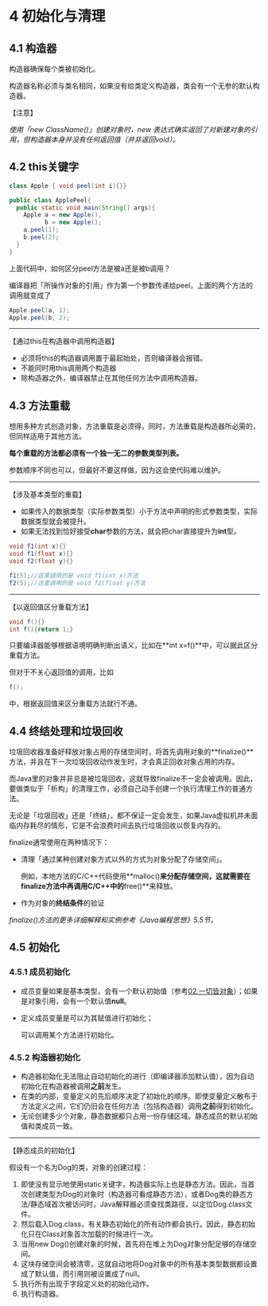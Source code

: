 # 4 初始化与清理

## 4.1 构造器

构造器确保每个类被初始化。

构造器名称必须与类名相同，如果没有给类定义构造器，类会有一个无参的默认构造器。

【注意】

*使用「new ClassName()」创建对象时，new 表达式确实返回了对新建对象的引用，但构造器本身并没有任何返回值（并非返回void）。*

## 4.2 this关键字

```java
class Apple { void peel(int i){}}

public class ApplePeel{
  public static void main(String[] args){
    Apple a = new Apple(),
      	  b = new Apple();
    a.peel(1);
    b.peel(2);
  }
}
```

上面代码中，如何区分peel方法是被a还是被b调用？

编译器把「所操作对象的引用」作为第一个参数传递给peel，上面的两个方法的调用就变成了

```java
Apple.peel(a, 1);
Apple.peel(b, 2);
```

---

【通过this在构造器中调用构造器】

- 必须将this的构造器调用置于最起始处，否则编译器会报错。
- 不能同时用this调用两个构造器
- 除构造器之外，编译器禁止在其他任何方法中调用构造器。

## 4.3 方法重载

想用多种方式创造对象，方法重载是必须得，同时，方法重载是构造器所必需的，但同样适用于其他方法。

**每个重载的方法都必须有一个独一无二的参数类型列表。**

参数顺序不同也可以，但最好不要这样做，因为这会使代码难以维护。

---

【涉及基本类型的重载】

- 如果传入的数据类型（实际参数类型）小于方法中声明的形式参数类型，实际数据类型就会被提升。
- 如果无法找到恰好接受**char**参数的方法，就会把char直接提升为**int**型。

```java
void f1(int x){}
void f1(float x){}
void f2(float y){}

f1(5);//这里调用的是 void f1(int x)方法
f2(5);//这里调用的是 void f2(float y)方法
```

---

【以返回值区分重载方法】

```java
void f(){}
int f(){return 1;}
```

只要编译器能够根据语境明确判断出语义，比如在**int x=f()**中，可以据此区分重载方法。

但对于不关心返回值的调用，比如

```java
f();
```

中，根据返回值来区分重载方法就行不通。

## 4.4 终结处理和垃圾回收

垃圾回收器准备好释放对象占用的存储空间时，将首先调用对象的**finalize()**方法，并且在下一次垃圾回收动作发生时，才会真正回收对象占用的内存。

而Java里的对象并非总是被垃圾回收，这就导致finalize不一定会被调用。因此，要做类似于「析构」的清理工作，必须自己动手创建一个执行清理工作的普通方法。

无论是「垃圾回收」还是「终结」，都不保证一定会发生，如果Java虚拟机并未面临内存耗尽的情形，它是不会浪费时间去执行垃圾回收以恢复内存的。

finalize通常使用在两种情况下：

- 清理「通过某种创建对象方式以外的方式为对象分配了存储空间」。

  例如，本地方法的C/C++代码使用**malloc()**来分配存储空间，这就需要在finalize方法中再调用C/C++中的**free()**来释放。

- 作为对象的**终结条件**的验证




*finalize()方法的更多详细解释和实例参考《Java编程思想》5.5节。*



## 4.5 初始化

### 4.5.1 成员初始化

- 成员变量如果是基本类型，会有一个默认初始值（参考[02.一切皆对象](https://github.com/youngmeng/Java-Notes/blob/develop/02.%E4%B8%80%E5%88%87%E7%9A%86%E5%AF%B9%E8%B1%A1.md)）；如果是对象引用，会有一个默认值**null**。

- 定义成员变量是可以为其赋值进行初始化；

  可以调用某个方法进行初始化。

### 4.5.2 构造器初始化

- 构造器初始化无法阻止自动初始化的进行（即编译器添加默认值），因为自动初始化在构造器被调用**之前**发生。
- 在类的内部，变量定义的先后顺序决定了初始化的顺序。即使变量定义散布于方法定义之间，它们仍旧会在任何方法（包括构造器）调用**之前**得到初始化。
- 无论创建多少个对象，静态数据都只占用一份存储区域。静态成员的默认初始值和类成员一致。

---

【静态成员的初始化】

假设有一个名为Dog的类，对象的创建过程：

1. 即使没有显示地使用static关键字，构造器实际上也是静态方法。因此，当首次创建类型为Dog的对象时（构造器可看成静态方法），或者Dog类的静态方法/静态域首次被访问时，Java解释器必须查找类路径，以定位Dog.class文件。
2. 然后载入Dog.class，有关静态初始化的所有动作都会执行。因此，静态初始化只在Class对象首次加载的时候进行一次。
3. 当用new Dog()创建对象的时候，首先将在堆上为Dog对象分配足够的存储空间。
4. 这块存储空间会被清零，这就自动地将Dog对象中的所有基本类型数据都设置成了默认值，而引用则被设置成了null。
5. 执行所有出现于字段定义处的初始化动作。
6. 执行构造器。

